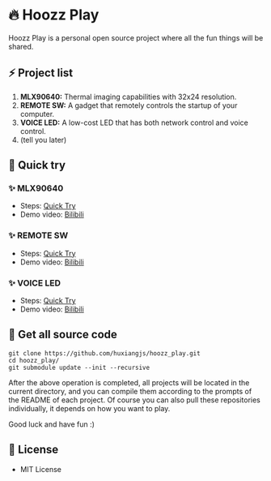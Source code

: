 # :fire: Hoozz Play
Hoozz Play is a personal open source project where all the fun things will be shared.

## :zap: Project list
1. **MLX90640:** Thermal imaging capabilities with 32x24 resolution.
2. **REMOTE SW:** A gadget that remotely controls the startup of your computer.
3. **VOICE LED:** A low-cost LED that has both network control and voice control.
4. (tell you later)

## :rocket: Quick try
### :sparkles: MLX90640
* Steps: [Quick Try](Documents/mlx90640_quick_try.md)
* Demo video: [Bilibili](https://www.bilibili.com/video/BV1qh4y1v7mr/)
### :sparkles: REMOTE SW
* Steps: [Quick Try](Documents/remote_sw_quick_try.md)
* Demo video: [Bilibili](https://www.bilibili.com/video/BV1TC4y1u73H/)
### :sparkles: VOICE LED
* Steps: [Quick Try](Documents/voice_led_quick_try.md)
* Demo video: [Bilibili](https://www.bilibili.com/video/BV1qZ421g7PG/)

## :art: Get all source code
```shell
git clone https://github.com/huxiangjs/hoozz_play.git
cd hoozz_play/
git submodule update --init --recursive
```

After the above operation is completed, all projects will be located in the current directory, and you can compile them according to the prompts of the README of each project. Of course you can also pull these repositories individually, it depends on how you want to play.

Good luck and have fun :)

## :memo: License
* MIT License
